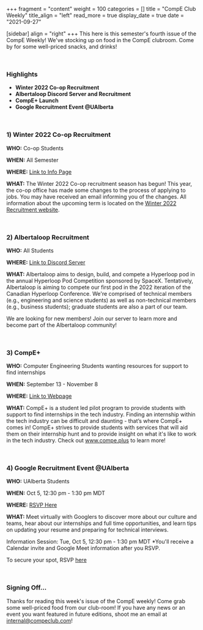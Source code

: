 +++
fragment = "content"
weight = 100
categories = []
title = "CompE Club Weekly"
title_align = "left"
read_more = true
display_date = true
date = "2021-09-27"

[sidebar]
align = "right"
+++
This here is this semester's fourth issue of the CompE Weekly! We've stocking up on food in the CompE clubroom. Come by for some well-priced snacks, and drinks!


</br>

### Highlights

* **Winter 2022 Co-op Recruitment**
* **Albertaloop Discord Server and Recruitment**
* **CompE+ Launch**
* **Google Recruitment Event @UAlberta**



</br>

### 1)  Winter 2022 Co-op Recruitment

**WHO:** Co-op Students

**WHEN:** All Semester

**WHERE:** [Link to Info Page](https://www.ualberta.ca/engineering/co-op/students/winter-recruitment.html)

**WHAT:** The Winter 2022 Co-op recruitment season has begun! This year, the co-op office has made some changes to the process of applying to jobs. You may have received an email informing you of the changes. All information about the upcoming term is located on the [Winter 2022 Recruitment website](https://www.ualberta.ca/engineering/co-op/students/winter-recruitment.html).



</br>

### 2)  Albertaloop Recruitment

**WHO:** All Students

**WHERE:** [Link to Discord Server](https://discord.gg/YWTEKwwkJu)

**WHAT:** Albertaloop aims to design, build, and compete a Hyperloop pod in the annual Hyperloop Pod Competition sponsored by SpaceX. Tentatively, Albertaloop is aiming to compete our first pod in the 2022 iteration of the Canadian Hyperloop Conference. We're comprised of technical members (e.g., engineering and science students) as well as non-technical members (e.g., business students); graduate students are also a part of our team.

We are looking for new members! Join our server to learn more and become part of the Albertaloop community! 



</br>

### 3)  CompE+

**WHO:** Computer Engineering Students wanting resources for support to find internships

**WHEN:** September 13 - November 8

**WHERE:** [Link to Webpage](https://www.compe.plus)

**WHAT:** CompE+ is a student led pilot program to provide students with support to find internships in the tech industry. Finding an internship within the tech industry can be difficult and daunting - that’s where CompE+ comes in! CompE+ strives to provide students with services that will aid them on their internship hunt and to provide insight on what it's like to work in the tech industry. Check out www.compe.plus to learn more!



</br>

### 4)  Google Recruitment Event @UAlberta

**WHO:** UAlberta Students

**WHEN:** Oct 5, 12:30 pm - 1:30 pm MDT

**WHERE:** [RSVP Here](https://docs.google.com/forms/d/e/1FAIpQLScN2YdZtudmgIXenQ0QnhYjlhavd7tmsEsgcbPXamfMJOlHCg/viewform)

**WHAT:** Meet virtually with Googlers to discover more about our culture and teams, hear about our internships and full time opportunities, and learn tips on updating your resume and preparing for technical interviews. 

Information Session: Tue, Oct 5, 12:30 pm - 1:30 pm MDT
*You'll receive a Calendar invite and Google Meet information after you RSVP.

To secure your spot, RSVP [here](https://docs.google.com/forms/d/e/1FAIpQLScN2YdZtudmgIXenQ0QnhYjlhavd7tmsEsgcbPXamfMJOlHCg/viewform)



</br>

### Signing Off...

Thanks for reading this week's issue of the CompE weekly! Come grab some well-priced food from our club-room! If you have any news or an event you want featured in future editions, shoot me an email at [internal@compeclub.com](mailto:internal@compeclub.com)!
